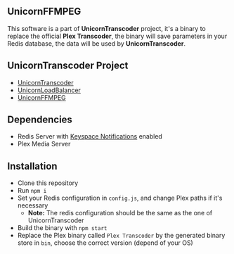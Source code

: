 ## UnicornFFMPEG

This software is a part of __UnicornTranscoder__ project, it's a binary to replace the official __Plex Transcoder__, the binary will save parameters in your Redis database, the data will be used by __UnicornTranscoder__.

## UnicornTranscoder Project

* [UnicornTranscoder](https://github.com/UnicornTranscoder/UnicornTranscoder)
* [UnicornLoadBalancer](https://github.com/UnicornTranscoder/UnicornLoadBalancer)
* [UnicornFFMPEG](https://github.com/UnicornTranscoder/UnicornFFMPEG)

## Dependencies
* Redis Server  with [Keyspace Notifications](https://redis.io/topics/notifications) enabled
* Plex Media Server

## Installation
* Clone this repository
* Run `npm i`
* Set your Redis configuration in `config.js`, and change Plex paths if it's necessary
  * __Note:__ The redis configuration should be the same as the one of UnicornTranscoder
* Build the binary with `npm start`
* Replace the Plex binary called `Plex Transcoder` by the generated binary store in `bin`, choose the correct version (depend of your OS)
